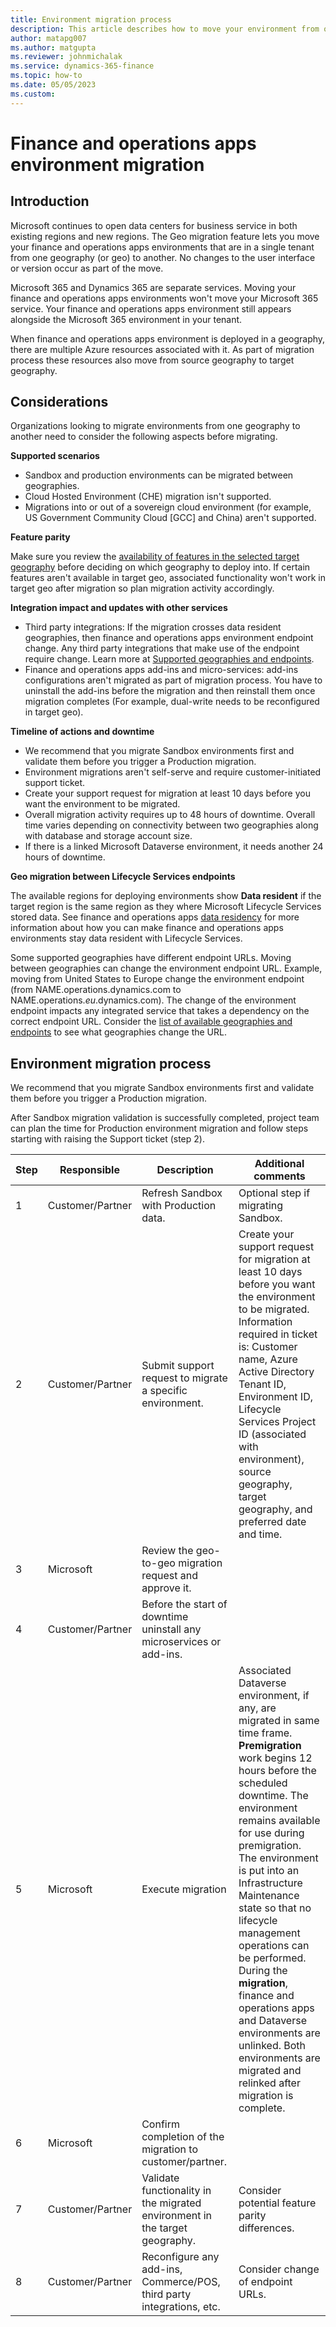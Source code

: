 ```yaml
---
title: Environment migration process
description: This article describes how to move your environment from one geography to another.
author: matapg007
ms.author: matgupta
ms.reviewer: johnmichalak
ms.service: dynamics-365-finance
ms.topic: how-to
ms.date: 05/05/2023
ms.custom:
---
```


# Finance and operations apps environment migration

## Introduction

Microsoft continues to open data centers for business service in both existing regions and new regions. The Geo migration feature lets you move your finance and operations apps environments that are in a single tenant from one geography (or geo) to another. No changes to the user interface or version occur as part of the move.

Microsoft 365 and Dynamics 365 are separate services. Moving your finance and operations apps environments won't move your Microsoft 365 service. Your finance and operations apps environment still appears alongside the Microsoft 365 environment in your tenant.

When finance and operations apps environment is deployed in a geography, there are multiple Azure resources associated with it. As part of migration process these resources also move from source geography to target geography.

## Considerations
Organizations looking to migrate environments from one geography to another need to consider the following aspects before migrating.

**Supported scenarios**

- Sandbox and production environments can be migrated between geographies. 
- Cloud Hosted Environment (CHE) migration isn't supported.
- Migrations into or out of a sovereign cloud environment (for example, US Government Community Cloud [GCC] and China) aren't supported.

**Feature parity**

Make sure you review the [availability of features in the selected target geography](deployment-options-geo.md#feature-availability-across-geographies) before deciding on which geography to deploy into. If certain features aren't available in target geo, associated functionality won't work in target geo after migration so plan migration activity accordingly.

**Integration impact and updates with other services**

- Third party integrations: If the migration crosses data resident geographies, then finance and operations apps environment endpoint change. Any third party integrations that make use of the endpoint require change. Learn more at [Supported geographies and endpoints](deployment-options-geo.md#supported-geographies-and-endpoints).
- Finance and operations apps add-ins and micro-services: add-ins configurations aren't migrated as part of migration process. You have to uninstall the add-ins before the migration and then reinstall them once migration completes (For example, dual-write needs to be reconfigured in target geo).

**Timeline of actions and downtime**

- We recommend that you migrate Sandbox environments first and validate them before you trigger a Production migration.
- Environment migrations aren't self-serve and require customer-initiated support ticket.
- Create your support request for migration at least 10 days before you want the environment to be migrated.
- Overall migration activity requires up to 48 hours of downtime. Overall time varies depending on connectivity between two geographies along with database and storage account size.
- If there is a linked Microsoft Dataverse environment, it needs another 24 hours of downtime.

**Geo migration between Lifecycle Services endpoints**

The available regions for deploying environments show **Data resident** if the target region is the same region as they where Microsoft Lifecycle Services stored data. See finance and operations apps [data residency](deployment-options-geo.md#data-residency) for more information about how you can make finance and operations apps environments stay data resident with Lifecycle Services. 

Some supported geographies have different endpoint URLs. Moving between geographies can change the environment endpoint URL. Example, moving from United States to Europe change the environment endpoint (from NAME.operations.dynamics.com to NAME.operations._eu_.dynamics.com). The change of the environment endpoint impacts any integrated service that takes a dependency on the correct endpoint URL. Consider the [list of available geographies and endpoints](deployment-options-geo.md#supported-geographies-and-endpoints) to see what geographies change the URL. 

## Environment migration process

We recommend that you migrate Sandbox environments first and validate them before you trigger a Production migration.

After Sandbox migration validation is successfully completed, project team can plan the time for Production environment migration and follow steps starting with raising the Support ticket (step 2). 

| **Step** | **Responsible** | **Description** | **Additional comments** |
|------|-------------|-------------|---------------------|
| 1 | Customer/Partner | Refresh Sandbox with Production data. | Optional step if migrating Sandbox. |
| 2 | Customer/Partner | Submit support request to migrate a specific environment. | Create your support request for migration at least 10 days before you want the environment to be migrated. Information required in ticket is: Customer name, Azure Active Directory Tenant ID, Environment ID, Lifecycle Services Project ID (associated with environment), source geography, target geography, and preferred date and time. |
| 3 | Microsoft | Review the geo-to-geo migration request and approve it.| |
| 4 | Customer/Partner | Before the start of downtime uninstall any microservices or add-ins. | |
| 5 | Microsoft | Execute migration | Associated Dataverse environment, if any, are migrated in same time frame. **Premigration** work begins 12 hours before the scheduled downtime. The environment remains available for use during premigration. The environment is put into an Infrastructure Maintenance state so that no lifecycle management operations can be performed. During the **migration**, finance and operations apps and Dataverse environments are unlinked. Both environments are migrated and relinked after migration is complete.|
| 6 | Microsoft | Confirm completion of the migration to customer/partner. | |
| 7 | Customer/Partner | Validate functionality in the migrated environment in the target geography. | Consider potential feature parity differences.|
| 8 | Customer/Partner | Reconfigure any add-ins, Commerce/POS, third party integrations, etc. | Consider change of endpoint URLs.|
